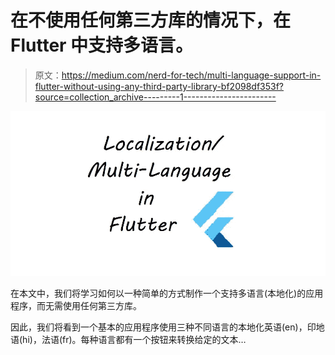 # 在不使用任何第三方库的情况下，在 Flutter 中支持多语言。

> 原文：<https://medium.com/nerd-for-tech/multi-language-support-in-flutter-without-using-any-third-party-library-bf2098df353f?source=collection_archive---------1----------------------->

![](img/9ed3963a17034dd5ed1495d2f85f164f.png)

在本文中，我们将学习如何以一种简单的方式制作一个支持多语言(本地化)的应用程序，而无需使用任何第三方库。

因此，我们将看到一个基本的应用程序使用三种不同语言的本地化英语(en)，印地语(hi)，法语(fr)。每种语言都有一个按钮来转换给定的文本…
